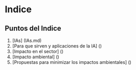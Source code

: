 # Indice
## Puntos del Indice
1. [IAs] (IAs.md) 
2. [Para que sirven y aplicaciones de la IA] ()
3. [Impacto en el sector] ()
4. [Impacto ambiental] ()
5. [Propuestas para minimizar los impactos ambientales] ()
